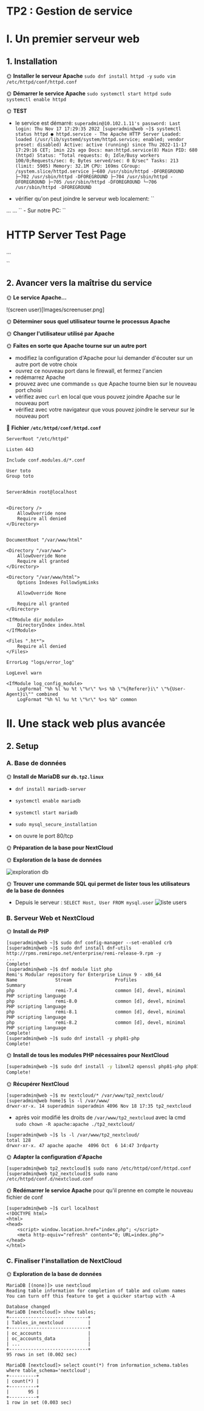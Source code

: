 # TP2 : Gestion de service

# I. Un premier serveur web

## 1. Installation

🌞 **Installer le serveur Apache**
`sudo dnf install httpd -y`
`sudo vim /etc/httpd/conf/httpd.conf`

🌞 **Démarrer le service Apache**
`sudo systemctl start httpd sudo systemctl enable httpd`

🌞 **TEST**

- le service est démarré:
  `superadmin@10.102.1.11's password: Last login: Thu Nov 17 17:29:35 2022 [superadmin@web ~]$ systemctl status httpd ● httpd.service - The Apache HTTP Server Loaded: loaded (/usr/lib/systemd/system/httpd.service; enabled; vendor preset: disabled) Active: active (running) since Thu 2022-11-17 17:29:16 CET; 1min 22s ago Docs: man:httpd.service(8) Main PID: 680 (httpd) Status: "Total requests: 0; Idle/Busy workers 100/0;Requests/sec: 0; Bytes served/sec: 0 B/sec" Tasks: 213 (limit: 5905) Memory: 32.1M CPU: 169ms CGroup: /system.slice/httpd.service ├─680 /usr/sbin/httpd -DFOREGROUND ├─702 /usr/sbin/httpd -DFOREGROUND ├─704 /usr/sbin/httpd -DFOREGROUND ├─705 /usr/sbin/httpd -DFOREGROUND └─706 /usr/sbin/httpd -DFOREGROUND`

- vérifier qu'on peut joindre le serveur web localement:
``<!doctype html>
<html>
  <head>
    <meta charset='utf-8'>
    <meta name='viewport' content='width=device-width, initial-scale=1'>
    <title>HTTP Server Test Page powered by: Rocky Linux</title>
    ...
  </head>
  <body>
    ...
  </body>
</html>
``
- Sur notre PC:
  ``
  <!doctype html>
  <html>
    <head>
      <meta charset='utf-8'>
      <meta name='viewport' content='width=device-width, initial-scale=1'>
      <title>HTTP Server Test Page powered by: Rocky Linux</title>
      <style type="text/css">
        ...
    </style>
    </head>
    <body>
      <h1>HTTP Server <strong>Test Page</strong></h1>
  ... 
    </body>

``

## 2. Avancer vers la maîtrise du service

🌞 **Le service Apache...**

!(screen user)[Images/screenuser.png]

🌞 **Déterminer sous quel utilisateur tourne le processus Apache**

🌞 **Changer l'utilisateur utilisé par Apache**

🌞 **Faites en sorte que Apache tourne sur un autre port**

- modifiez la configuration d'Apache pour lui demander d'écouter sur un autre port de votre choix
- ouvrez ce nouveau port dans le firewall, et fermez l'ancien
- redémarrez Apache
- prouvez avec une commande `ss` que Apache tourne bien sur le nouveau port choisi
- vérifiez avec `curl` en local que vous pouvez joindre Apache sur le nouveau port
- vérifiez avec votre navigateur que vous pouvez joindre le serveur sur le nouveau port

📁 **Fichier `/etc/httpd/conf/httpd.conf`**

```
ServerRoot "/etc/httpd"

Listen 443

Include conf.modules.d/*.conf

User toto
Group toto


ServerAdmin root@localhost


<Directory />
    AllowOverride none
    Require all denied
</Directory>


DocumentRoot "/var/www/html"

<Directory "/var/www">
    AllowOverride None
    Require all granted
</Directory>

<Directory "/var/www/html">
    Options Indexes FollowSymLinks

    AllowOverride None

    Require all granted
</Directory>

<IfModule dir_module>
    DirectoryIndex index.html
</IfModule>

<Files ".ht*">
    Require all denied
</Files>

ErrorLog "logs/error_log"

LogLevel warn

<IfModule log_config_module>
    LogFormat "%h %l %u %t \"%r\" %>s %b \"%{Referer}i\" \"%{User-Agent}i\"" combined
    LogFormat "%h %l %u %t \"%r\" %>s %b" common
```

# II. Une stack web plus avancée

## 2. Setup

### A. Base de données

🌞 **Install de MariaDB sur `db.tp2.linux`**

- `dnf install mariadb-server`
- `systemctl enable mariadb`
- `systemctl start mariadb`
- `sudo mysql_secure_installation`

- on ouvre le port 80/tcp

🌞 **Préparation de la base pour NextCloud**

🌞 **Exploration de la base de données**

![exploration db](./Images/l2-2-0.png)

🌞 **Trouver une commande SQL qui permet de lister tous les utilisateurs de la base de données**

- Depuis le serveur : `SELECT Host, User FROM mysql.user`
  ![liste users](./Images/l2-2-1.png)

### B. Serveur Web et NextCloud

🌞 **Install de PHP**

```
[superadmin@web ~]$ sudo dnf config-manager --set-enabled crb
[superadmin@web ~]$ sudo dnf install dnf-utils http://rpms.remirepo.net/enterprise/remi-release-9.rpm -y
...
Complete!
[superadmin@web ~]$ dnf module list php
Remi's Modular repository for Enterprise Linux 9 - x86_64
Name              Stream                Profiles                               Summary
php               remi-7.4              common [d], devel, minimal             PHP scripting language
php               remi-8.0              common [d], devel, minimal             PHP scripting language
php               remi-8.1              common [d], devel, minimal             PHP scripting language
php               remi-8.2              common [d], devel, minimal             PHP scripting language
Complete!
[superadmin@web ~]$ sudo dnf install -y php81-php
Complete!

```

🌞 **Install de tous les modules PHP nécessaires pour NextCloud**

```bash
[superadmin@web ~]$ sudo dnf install -y libxml2 openssl php81-php php81-php-ctype php81-php-curl php81-php-gd php81-php-iconv php81-php-json php81-php-libxml php81-php-mbstring php81-php-openssl php81-php-posix php81-php-session php81-php-xml php81-php-zip php81-php-zlib php81-php-pdo php81-php-mysqlnd php81-php-intl php81-php-bcmath php81-php-gmp
Complete!
```

🌞 **Récupérer NextCloud**

```
[superadmin@web ~]$ mv nextcloud/* /var/www/tp2_nextcloud/
[superadmin@web home]$ ls -l /var/www/
drwxr-xr-x. 14 superadmin superadmin 4096 Nov 18 17:35 tp2_nextcloud
```

- après voir modifié les droits de `/var/www/tp2_nextcloud` avec la cmd `sudo chown -R apache:apache ./tp2_nextcloud/`

```
[superadmin@web ~]$ ls -l /var/www/tp2_nextcloud/
total 128
drwxr-xr-x. 47 apache apache  4096 Oct  6 14:47 3rdparty
```

🌞 **Adapter la configuration d'Apache**

```
[superadmin@web tp2_nextcloud]$ sudo nano /etc/httpd/conf/httpd.conf
[superadmin@web tp2_nextcloud]$ sudo nano /etc/httpd/conf.d/nextcloud.conf
```

🌞 **Redémarrer le service Apache** pour qu'il prenne en compte le nouveau fichier de conf

```
[superadmin@web ~]$ curl localhost
<!DOCTYPE html>
<html>
<head>
	<script> window.location.href="index.php"; </script>
	<meta http-equiv="refresh" content="0; URL=index.php">
</head>
</html>

```

### C. Finaliser l'installation de NextCloud

🌞 **Exploration de la base de données**

```
MariaDB [(none)]> use nextcloud
Reading table information for completion of table and column names
You can turn off this feature to get a quicker startup with -A

Database changed
MariaDB [nextcloud]> show tables;
+-----------------------------+
| Tables_in_nextcloud         |
+-----------------------------+
| oc_accounts                 |
| oc_accounts_data            |
| ...                         |
+-----------------------------+
95 rows in set (0.002 sec)

```

```
MariaDB [nextcloud]> select count(*) from information_schema.tables where table_schema='nextcloud';
+----------+
| count(*) |
+----------+
|       95 |
+----------+
1 row in set (0.003 sec)
```
